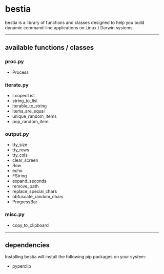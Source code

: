 # bestia
bestia is a library of functions and classes designed to help you build dynamic command-line applications on Linux / Darwin systems.

***
## available functions / classes

### proc.py
* Process

### iterate.py
* LoopedList
* string_to_list
* iterable_to_string
* items_are_equal
* unique_random_items
* pop_random_item

### output.py
* tty_size
* tty_rows
* tty_cols
* clear_screen
* Row
* echo
* FString
* expand_seconds
* remove_path
* replace_special_chars
* obfuscate_random_chars
* ProgressBar

### misc.py
* copy_to_clipboard

***
## dependencies
Installing bestia will install the following pip packages on your system:

* pyperclip
